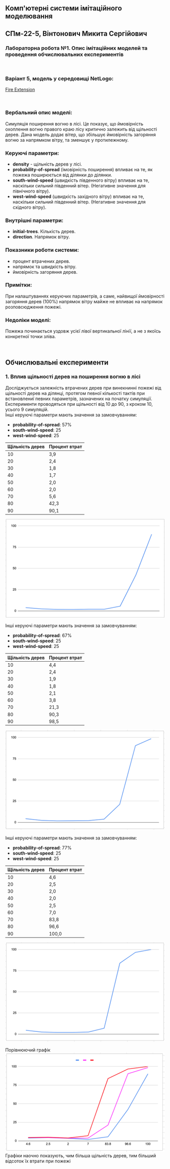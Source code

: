 ## Комп'ютерні системи імітаційного моделювання
## СПм-22-5, **Вінтонович Микита Сергійович**
### Лабораторна робота №**1**. Опис імітаційних моделей та проведення обчислювальних експериментів

<br>

### Варіант 5, модель у середовищі NetLogo:
[Fire Extension](http://www.netlogoweb.org/launch#http://www.netlogoweb.org/assets/modelslib/IABM%20Textbook/chapter%203/Fire%20Extensions/Fire%20Simple%20Extension%202.nlogo)

<br>

### Вербальний опис моделі:
Симуляція поширення вогню в лісі. Це показує, що ймовірність охоплення вогню правого краю лісу критично залежить від щільності дерев.
Дана модель додає вітер, що збільшує ймовірність загоряння вогню за напрямком вітру, та зменшує у протилежному.

### Керуючі параметри:
- **density** - щільність дерев у лісі.
- **probability-of-spread** (імовірність поширення) впливає на те, як пожежа поширюється від ділянки до ділянки.
- **south-wind-speed** (швидкість південного вітру) впливає на те, наскільки сильний південний вітер.  (Негативне значення для північного вітру).
- **west-wind-speed** (швидкість західного вітру) впливає на те, наскільки сильний південний вітер. (Негативне значення для східного вітру).

### Внутрішні параметри:
- **initial-trees**. Кількість дерев.
- **direction**. Напрямок вітру.

### Показники роботи системи:
- процент втрачених дерев.
- напрямок та швидкість вітру.
- ймовірність загоряння дерев.

### Примітки:
При налаштуваннях керуючих параметрів, а саме, найвищої ймовірності загоряння дерев (100%) напрямок вітру майже не впливає на напрямок розповсюдження пожежі.

### Недоліки моделі:
Пожежа починається уздовж усієї лівої вертикальної лінії, а не з якоїсь конкретної точки зліва.

<br>

## Обчислювальні експерименти

### 1. Вплив щільності дерев на поширення вогню в лісі
Досліджується залежність втрачених дерев при винекнинні пожежі від щільності дерев на ділянці, протягом певної кількості тактів при встановлениї певних параметрів, зазначених на початку симуляції.
Експерименти проводяться при щільності від 10 до 90, з кроком 10, усього 9 симуляцій.  
Інші керуючі параметри мають значення за замовчуванням:
- **probability-of-spread**: 57%
- **south-wind-speed**: 25
- **west-wind-speed**: 25

<table>
<thead>
<tr><th>Щільність дерев</th><th>Процент втрат</th></tr>
</thead>
<tbody>
<tr><td>10</td><td>3,9</td></tr>
<tr><td>20</td><td>2,4</td></tr>
<tr><td>30</td><td>1,8</td></tr>
<tr><td>40</td><td>1,7</td></tr>
<tr><td>50</td><td>2,0</td></tr>
<tr><td>60</td><td>2,0</td></tr>
<tr><td>70</td><td>5,6</td></tr>
<tr><td>80</td><td>42,3</td></tr>
<tr><td>90</td><td>90,1</td></tr>
</tbody>
</table>

![Залежність проценту втрат дерев від щільності дерев](fig1.png)

Інші керуючі параметри мають значення за замовчуванням:
- **probability-of-spread**: 67%
- **south-wind-speed**: 25
- **west-wind-speed**: 25

<table>
<thead>
<tr><th>Щільність дерев</th><th>Процент втрат</th></tr>
</thead>
<tbody>
<tr><td>10</td><td>4,4</td></tr>
<tr><td>20</td><td>2,4</td></tr>
<tr><td>30</td><td>1,9</td></tr>
<tr><td>40</td><td>1,8</td></tr>
<tr><td>50</td><td>2,1</td></tr>
<tr><td>60</td><td>3,8</td></tr>
<tr><td>70</td><td>21,3</td></tr>
<tr><td>80</td><td>90,3</td></tr>
<tr><td>90</td><td>98,5</td></tr>
</tbody>
</table>

![Залежність проценту втрат дерев від щільності дерев](fig2.png)

Інші керуючі параметри мають значення за замовчуванням:
- **probability-of-spread**: 77%
- **south-wind-speed**: 25
- **west-wind-speed**: 25

<table>
<thead>
<tr><th>Щільність дерев</th><th>Процент втрат</th></tr>
</thead>
<tbody>
<tr><td>10</td><td>4,6</td></tr>
<tr><td>20</td><td>2,5</td></tr>
<tr><td>30</td><td>2,0</td></tr>
<tr><td>40</td><td>2,0</td></tr>
<tr><td>50</td><td>2,5</td></tr>
<tr><td>60</td><td>7,0</td></tr>
<tr><td>70</td><td>83,8</td></tr>
<tr><td>80</td><td>96,6</td></tr>
<tr><td>90</td><td>100,0</td></tr>
</tbody>
</table>

![Залежність проценту втрат дерев від щільності дерев](fig3.png)

Порівнюючий графік
![Залежність проценту втрат дерев від щільності дерев](fig4.png)
Графіки наочно показують, чим більша щільність дерев, тим більший відсоток їх втрати при пожежі
